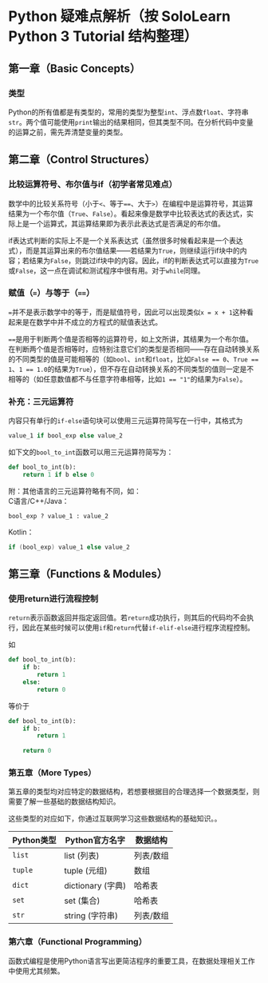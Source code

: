 # Python 疑难点解析（按 SoloLearn Python 3 Tutorial 结构整理）
## 第一章（Basic Concepts）
### 类型
Python的所有值都是有类型的，常用的类型为整型`int`、浮点数`float`、字符串`str`。两个值可能使用`print`输出的结果相同，但其类型不同。在分析代码中变量的运算之前，需先弄清楚变量的类型。

## 第二章（Control Structures）
### 比较运算符号、布尔值与if（初学者常见难点）
数学中的比较关系符号（小于`<`、等于`==`、大于`>`）在编程中是运算符号，其运算结果为一个布尔值（`True`、`False`）。看起来像是数学中比较表达式的表达式，实际上是一个运算式，其运算结果即为表示此表达式是否满足的布尔值。

if表达式判断的实际上不是一个关系表达式（虽然很多时候看起来是一个表达式），而是其运算出来的布尔值结果——若结果为`True`，则继续运行if块中的内容；若结果为`False`，则跳过if块中的内容。因此，if的判断表达式可以直接为`True`或`False`，这一点在调试和测试程序中很有用。对于`while`同理。

### 赋值（`=`）与等于（`==`）
`=`并不是表示数学中的等于，而是赋值符号，因此可以出现类似`x = x + 1`这种看起来是在数学中并不成立的方程式的赋值表达式。

`==`是用于判断两个值是否相等的运算符号，如上文所讲，其结果为一个布尔值。在判断两个值是否相等时，应特别注意它们的类型是否相同——存在自动转换关系的不同类型的值是可能相等的（如`bool`、`int`和`float`，比如`False == 0`、`True == 1`、`1 == 1.0`的结果为`True`），但不存在自动转换关系的不同类型的值则一定是不相等的（如任意数值都不与任意字符串相等，比如`1 == "1"`的结果为`False`）。

### 补充：三元运算符
内容只有单行的`if-else`语句块可以使用三元运算符简写在一行中，其格式为
```python
value_1 if bool_exp else value_2
```

如下文的`bool_to_int`函数可以用三元运算符简写为：
```python
def bool_to_int(b):
    return 1 if b else 0

```

附：其他语言的三元运算符略有不同，如：  
C语言/C++/Java：
```
bool_exp ? value_1 : value_2
```
Kotlin：
```kotlin
if (bool_exp) value_1 else value_2
```

## 第三章（Functions & Modules）
### 使用return进行流程控制
`return`表示函数返回并指定返回值。若`return`成功执行，则其后的代码均不会执行，因此在某些时候可以使用`if`和`return`代替`if-elif-else`进行程序流程控制。

如
```python
def bool_to_int(b):
    if b:
        return 1
    else:
        return 0

```
等价于
```python
def bool_to_int(b):
    if b:
        return 1
    
    return 0

```

### 第五章（More Types）
第五章的类型均对应特定的数据结构，若想要根据目的合理选择一个数据类型，则需要了解一些基础的数据结构知识。

这些类型的对应如下，你通过互联网学习这些数据结构的基础知识。。

Python类型 | Python官方名字 | 数据结构
--- | --- | ---
`list` | list (列表) | 列表/数组
`tuple` | tuple (元组) | 数组
`dict` | dictionary (字典) | 哈希表
`set` | set (集合) | 哈希表
`str` | string (字符串) | 列表/数组

### 第六章（Functional Programming）
函数式编程是使用Python语言写出更简洁程序的重要工具，在数据处理相关工作中使用尤其频繁。